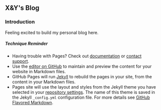 ## X&Y's Blog

### Introduction

Feeling excited to build my personal blog here.

























##### Technique Reminder
- Having trouble with Pages? Check out [documentation](https://docs.github.com/categories/github-pages-basics/) or [contact support](https://github.com/contact).
- Use the [editor on GitHub](https://github.com/Sylvia1423/jekyll-now/edit/gh-pages/index.md) to maintain and preview the content for your website in Markdown files.
- GitHub Pages will run [Jekyll](https://jekyllrb.com/) to rebuild the pages in your site, from the content in your Markdown files.
- Pages site will use the layout and styles from the Jekyll theme you have selected in your [repository settings](https://github.com/Sylvia1423/jekyll-now/settings). The name of this theme is saved in the Jekyll `_config.yml` configuration file.
For more details see [GitHub Flavored Markdown](https://guides.github.com/features/mastering-markdown/).
